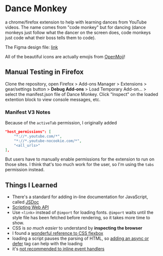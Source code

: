 # Dance Monkey
a chrome/firefox extension to help with learning dances from YouTube videos. The
name comes from "code monkey" but for dancing (dance monkeys just follow what the
dancer on the screen does, code monkeys just code what their boss tells them to
code).

The Figma design file: [link](https://www.figma.com/file/tIFpsQBEdYRqMR03bvkYrz/dance-monkey?type=design&node-id=0%3A1&mode=design&t=WpDWxXPhiKGkoPqq-1)

All of the beautiful icons are actually emojis from [OpenMoji](https://openmoji.org/)!

## Manual Testing in Firefox
Clone the repository, open Firefox > Add-ons Manager > Extensions >
gear/settings button > **Debug Add-ons** > Load Temporary Add-on... > select the
manifest.json file of Dance Monkey. Click "Inspect" on the loaded extention
block to view console messages, etc.

### Manifest V3 Notes
Because of the `activeTab` permission, I originally added
```json
"host_permissions": [
    "*://*.youtube.com/*",
    "*://*.youtube-nocookie.com/*",
    "<all_urls>"
],
```
But users have to manually enable permissions for the extension to run on those
sites. I think that's too much work for the user, so I'm using the `tabs`
permission instead.

## Things I Learned
- There's a standard for adding in-line documentation for JavaScript, called
[JSDoc](https://jsdoc.app/)
- [Scripting Web API](https://developer.chrome.com/docs/extensions/reference/api/scripting#runtime-functions)
- Use `<link>` instead of `@import` for loading fonts. `@import` waits until the
style file has been fetched before rendering, so it takes more time to show.
- CSS is *so much easier* to understand by **inspecting the browser**
- I found a [wonderful reference to CSS flexbox](https://www.joshwcomeau.com/css/interactive-guide-to-flexbox/)
- loading a script pauses the parsing of HTML, so [adding an async or defer](https://www.growingwiththeweb.com/2014/02/async-vs-defer-attributes.html)
tag can help with the loading
- it's [not recommended to inline event handlers](https://developer.mozilla.org/en-US/docs/Learn/JavaScript/Building_blocks/Events#inline_event_handlers_%E2%80%94_dont_use_these)
